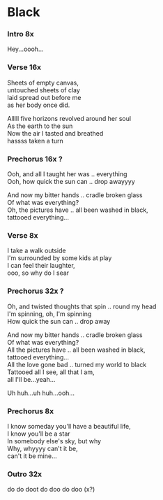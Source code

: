 # Black

### Intro  8x 

Hey...oooh...  

### Verse  16x 
Sheets of empty canvas,  
untouched sheets of clay  
laid spread out before me  
as her body once did.  

Alllll five horizons revolved around her soul  
As the earth to the sun  
Now the air I tasted and breathed  
hassss taken a turn  

### Prechorus  16x ?
Ooh, and all I taught her was .. everything  
Ooh, how quick the sun can .. drop awayyyy  

And now my bitter hands .. cradle broken glass  
Of what was everything?  
Oh, the pictures have .. all been washed in black,  
tattooed everything...  

### Verse  8x 
I take a walk outside  
I'm surrounded by some kids at play  
I can feel their laughter,  
ooo, so why do I sear  

### Prechorus  32x ?
Oh, and twisted thoughts that spin .. round my head  
I'm spinning, oh, I'm spinning  
How quick the sun can .. drop away  

And now my bitter hands .. cradle broken glass  
Of what was everything?  
All the pictures have .. all been washed in black,  
tattooed everything...  
All the love gone bad .. turned my world to black  
Tattooed all I see, all that I am,  
all I'll be...yeah...  

Uh huh...uh huh...ooh...  

### Prechorus  8x 
I know someday you'll have a beautiful life,  
I know you'll be a star  
In somebody else's sky, but why  
Why, whyyyy can't it be,  
can't it be mine...  

### Outro  32x 
do do doot do doo do doo (x?)
